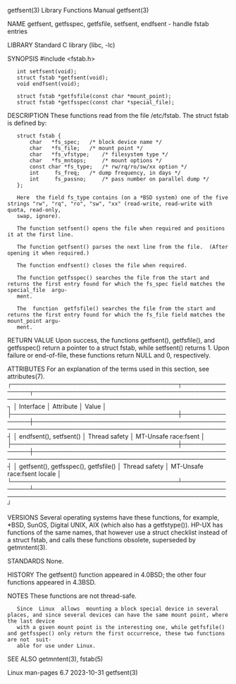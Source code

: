 getfsent(3)							   Library Functions Manual							   getfsent(3)

NAME
       getfsent, getfsspec, getfsfile, setfsent, endfsent - handle fstab entries

LIBRARY
       Standard C library (libc, -lc)

SYNOPSIS
       #include <fstab.h>

       int setfsent(void);
       struct fstab *getfsent(void);
       void endfsent(void);

       struct fstab *getfsfile(const char *mount_point);
       struct fstab *getfsspec(const char *special_file);

DESCRIPTION
       These functions read from the file /etc/fstab.  The struct fstab is defined by:

	   struct fstab {
	       char	  *fs_spec;	  /* block device name */
	       char	  *fs_file;	  /* mount point */
	       char	  *fs_vfstype;	  /* filesystem type */
	       char	  *fs_mntops;	  /* mount options */
	       const char *fs_type;	  /* rw/rq/ro/sw/xx option */
	       int	   fs_freq;	  /* dump frequency, in days */
	       int	   fs_passno;	  /* pass number on parallel dump */
	   };

       Here  the field fs_type contains (on a *BSD system) one of the five strings "rw", "rq", "ro", "sw", "xx" (read-write, read-write with quota, read-only,
       swap, ignore).

       The function setfsent() opens the file when required and positions it at the first line.

       The function getfsent() parses the next line from the file.  (After opening it when required.)

       The function endfsent() closes the file when required.

       The function getfsspec() searches the file from the start and returns the first entry found for which the fs_spec field matches the special_file	 argu‐
       ment.

       The  function  getfsfile() searches the file from the start and returns the first entry found for which the fs_file field matches the mount_point argu‐
       ment.

RETURN VALUE
       Upon success, the functions getfsent(), getfsfile(), and getfsspec() return a pointer to a struct fstab, while setfsent() returns 1.  Upon  failure  or
       end-of-file, these functions return NULL and 0, respectively.

ATTRIBUTES
       For an explanation of the terms used in this section, see attributes(7).
       ┌──────────────────────────────────────┬───────────────┬──────────────────────────────────────────────────────────────────────────────────────────────┐
       │ Interface			      │ Attribute     │ Value											     │
       ├──────────────────────────────────────┼───────────────┼──────────────────────────────────────────────────────────────────────────────────────────────┤
       │ endfsent(), setfsent()		      │ Thread safety │ MT-Unsafe race:fsent									     │
       ├──────────────────────────────────────┼───────────────┼──────────────────────────────────────────────────────────────────────────────────────────────┤
       │ getfsent(), getfsspec(), getfsfile() │ Thread safety │ MT-Unsafe race:fsent locale								     │
       └──────────────────────────────────────┴───────────────┴──────────────────────────────────────────────────────────────────────────────────────────────┘

VERSIONS
       Several operating systems have these functions, for example, *BSD, SunOS, Digital UNIX, AIX (which also has a getfstype()).  HP-UX has functions of the
       same names, that however use a struct checklist instead of a struct fstab, and calls these functions obsolete, superseded by getmntent(3).

STANDARDS
       None.

HISTORY
       The getfsent() function appeared in 4.0BSD; the other four functions appeared in 4.3BSD.

NOTES
       These functions are not thread-safe.

       Since  Linux  allows  mounting a block special device in several places, and since several devices can have the same mount point, where the last device
       with a given mount point is the interesting one, while getfsfile() and getfsspec() only return the first occurrence, these two functions are not	 suit‐
       able for use under Linux.

SEE ALSO
       getmntent(3), fstab(5)

Linux man-pages 6.7							  2023-10-31								   getfsent(3)
